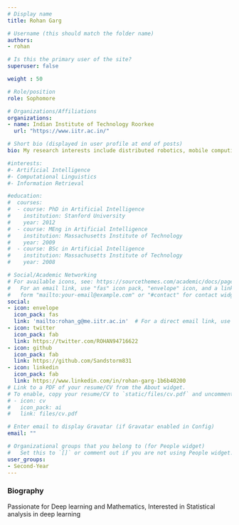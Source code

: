 ```yaml
---
# Display name
title: Rohan Garg

# Username (this should match the folder name)
authors:
- rohan

# Is this the primary user of the site?
superuser: false

weight : 50

# Role/position
role: Sophomore

# Organizations/Affiliations
organizations:
- name: Indian Institute of Technology Roorkee
  url: "https://www.iitr.ac.in/"

# Short bio (displayed in user profile at end of posts)
bio: My research interests include distributed robotics, mobile computing and programmable matter.

#interests:
#- Artificial Intelligence
#- Computational Linguistics
#- Information Retrieval

#education:
#  courses:
#  - course: PhD in Artificial Intelligence
#    institution: Stanford University
#    year: 2012
#  - course: MEng in Artificial Intelligence
#    institution: Massachusetts Institute of Technology
#    year: 2009
#  - course: BSc in Artificial Intelligence
#    institution: Massachusetts Institute of Technology
#    year: 2008

# Social/Academic Networking
# For available icons, see: https://sourcethemes.com/academic/docs/page-builder/#icons
#   For an email link, use "fas" icon pack, "envelope" icon, and a link in the
#   form "mailto:your-email@example.com" or "#contact" for contact widget.
social:
- icon: envelope
  icon_pack: fas
  link: 'mailto:rohan_g@me.iitr.ac.in'  # For a direct email link, use "mailto:test@example.org".
- icon: twitter
  icon_pack: fab
  link: https://twitter.com/ROHAN94716622
- icon: github
  icon_pack: fab
  link: https://github.com/Sandstorm831
- icon: linkedin
  icon_pack: fab
  link: https://www.linkedin.com/in/rohan-garg-1b6b40200
# Link to a PDF of your resume/CV from the About widget.
# To enable, copy your resume/CV to `static/files/cv.pdf` and uncomment the lines below.
# - icon: cv
#   icon_pack: ai
#   link: files/cv.pdf

# Enter email to display Gravatar (if Gravatar enabled in Config)
email: ""

# Organizational groups that you belong to (for People widget)
#   Set this to `[]` or comment out if you are not using People widget.
user_groups:
- Second-Year
---
```


### Biography

Passionate for Deep learning and Mathematics, Interested in Statistical analysis in deep learning
